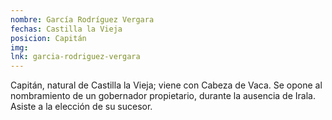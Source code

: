 ```yaml
---
nombre: García Rodríguez Vergara
fechas: Castilla la Vieja
posicion: Capitán
img:
lnk: garcia-rodriguez-vergara
---
```


Capitán, natural de Castilla la Vieja; viene con Cabeza de Vaca. Se opone al nombramiento de un gobernador propietario, durante la ausencia de Irala. Asiste a la elección de su sucesor.
